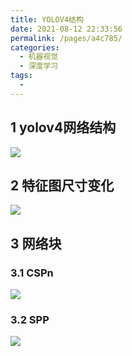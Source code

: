 ```yaml
---
title: YOLOV4结构
date: 2021-08-12 22:33:56
permalink: /pages/a4c785/
categories: 
  - 机器视觉
  - 深度学习
tags: 
  - 
---
```


## 1 yolov4网络结构

<img src='/pic/041.png'/>

## 2 特征图尺寸变化
<img src='/pic/042.png'/>

## 3 网络块

### 3.1 CSPn
<img src='/pic/043.png'/>

### 3.2 SPP
<img src='/pic/044.png'/>

